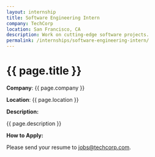 ```yaml
---
layout: internship
title: Software Engineering Intern
company: TechCorp
location: San Francisco, CA
description: Work on cutting-edge software projects.
permalink: /internships/software-engineering-intern/
---
```


# {{ page.title }}

**Company**: {{ page.company }}

**Location**: {{ page.location }}

**Description:**

{{ page.description }}

**How to Apply:**

Please send your resume to [jobs@techcorp.com](mailto:jobs@techcorp.com).

